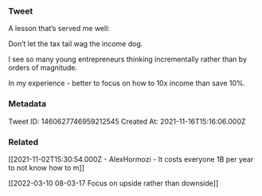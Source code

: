 ### Tweet
A lesson that’s served me well:

Don’t let the tax tail wag the income dog. 

I see so many young entrepreneurs thinking incrementally rather than by orders of magnitude. 

In my experience - better to focus on how to 10x income than save 10%.

### Metadata
Tweet ID: 1460627746959212545
Created At: 2021-11-16T15:16:06.000Z

### Related
[[2021-11-02T15:30:54.000Z - AlexHormozi - It costs everyone 1B per year to not know how to m]]

[[2022-03-10 08-03-17 Focus on upside rather than downside]]
